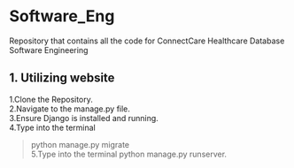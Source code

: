 # Software_Eng
Repository that contains  all the code for ConnectCare Healthcare Database Software Engineering

## 1. Utilizing website
 1.Clone the Repository.  
 2.Navigate to the manage.py file.  
 3.Ensure Django is installed and running.  
 4.Type into the terminal 
  >python manage.py migrate  
 5.Type into the terminal 
  >python manage.py runserver.  

